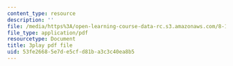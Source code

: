 ```yaml
---
content_type: resource
description: ''
file: /media/https%3A/open-learning-course-data-rc.s3.amazonaws.com/8-13-14-experimental-physics-i-ii-junior-lab-fall-2016-spring-2017/53fe26685e7de5cfd81ba3c3c40ea8b5_79noW-0WuAI.pdf
file_type: application/pdf
resourcetype: Document
title: 3play pdf file
uid: 53fe2668-5e7d-e5cf-d81b-a3c3c40ea8b5
---
```

